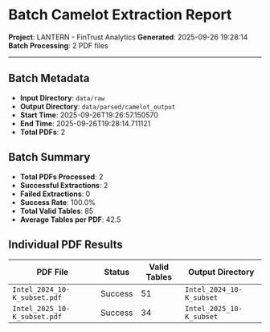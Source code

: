 # Batch Camelot Extraction Report

**Project**: LANTERN - FinTrust Analytics
**Generated**: 2025-09-26 19:28:14
**Batch Processing**: 2 PDF files

---

## Batch Metadata

- **Input Directory**: `data/raw`
- **Output Directory**: `data/parsed/camelot_output`
- **Start Time**: 2025-09-26T19:26:57.150570
- **End Time**: 2025-09-26T19:28:14.711121
- **Total PDFs**: 2

## Batch Summary

- **Total PDFs Processed**: 2
- **Successful Extractions**: 2
- **Failed Extractions**: 0
- **Success Rate**: 100.0%
- **Total Valid Tables**: 85
- **Average Tables per PDF**: 42.5

## Individual PDF Results

| PDF File | Status | Valid Tables | Output Directory |
|----------|--------|--------------|------------------|
| `Intel_2024_10-K_subset.pdf` | Success | 51 | `Intel_2024_10-K_subset` |
| `Intel_2025_10-K_subset.pdf` | Success | 34 | `Intel_2025_10-K_subset` |


